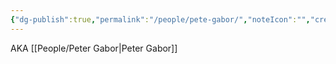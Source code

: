 ```yaml
---
{"dg-publish":true,"permalink":"/people/pete-gabor/","noteIcon":"","created":"2025-01-30T09:27:26.702-06:00"}
---
```


AKA [[People/Peter Gabor\|Peter Gabor]]